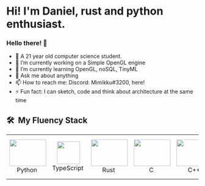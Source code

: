 # Hi! I'm Daniel, rust and python enthusiast.
### Hello there! 👋
- 🧑 A 21 year old computer science student.
- 🔭 I’m currently working on a Simple OpenGL engine
- 🌱 I’m currently learning OpenGL, noSQL, TinyML
- 💬 Ask me about anything
- 📫 How to reach me: Discord: Mimikku#3200, here!
- ⚡ Fun fact: I can sketch, code and think about architecture at the same time


<h2> 🛠 &nbsp;My Fluency Stack</h2> 
<table>
  <tr>
    <td align="center" width="96">
      <a><img src="https://img.icons8.com/color/96/000000/python.png" width="96" height="70"/></a>
      <br>Python&nbsp
    </td>
    <td align="center" width="96">
      <a><img src="https://upload.wikimedia.org/wikipedia/commons/thumb/4/4c/Typescript_logo_2020.svg/1200px-Typescript_logo_2020.svg.png" width="60" height="60"/></a>
      <br>TypeScript&nbsp
    </td>
    <td align="center" width="96">
      <a><img src="https://www.rust-lang.org/logos/rust-logo-256x256-blk.png" width="96" height="70"/></a>
      <br>Rust&nbsp
    </td>
    <td align="center" width="96">
      <a><img src="https://img.icons8.com/color/96/000000/c-programming.png" width="96" height="70"/></a>
      <br>C&nbsp
    </td>
    <td align="center" width="96">
      <a><img src="https://img.icons8.com/color/96/000000/c-plus-plus-logo.png" width="96" height="70"/></a>
      <br>C++&nbsp
    </td>
    <td align="center" width="96">
      <a><img src="https://img.icons8.com/color/96/000000/c-sharp-logo.png" width="96" height="70"/></a>
      <br>C#&nbsp
    </td>
    <td align="center" width="96">
      <a><img src="https://cdn.iconscout.com/icon/free/png-256/java-23-225999.png" width="96" height="70"/></a>
      <br>The other C#&nbsp
    </td>
    <td align="center" width="96">
      <a><img src="https://upload.wikimedia.org/wikipedia/commons/9/92/LaTeX_logo.svg" width="96" height="40"/></a>
      <br>Latex&nbsp
    </td>
  </tr>
</table>
<!--
 <h2> ⚙ &nbsp;My Utilities Stack</h2> 
<table>
  <tr>
    <td align="center" width="96">
      <a><img src="https://img.icons8.com/color/96/000000/c-programming.png" width="96" height="70"/></a>
      <br>C&nbsp
    </td>
    <td align="center" width="96">
      <a><img src="https://img.icons8.com/color/96/000000/c-plus-plus-logo.png" width="96" height="70"/></a>
      <br>C++&nbsp
    </td>

  </tr>
</table>
-->
<!--
**Mimikkk/Mimikkk** is a ✨ _special_ ✨ repository because its `README.md` (this file) appears on your GitHub profile.

Here are some ideas to get you started:

- 🔭 I’m currently working on ...
- 🌱 I’m currently learning ...
- 👯 I’m looking to collaborate on ...
- 🤔 I’m looking for help with ...
- 💬 Ask me about ...
- 📫 How to reach me: ...
- 😄 Pronouns: ...
- ⚡ Fun fact: ...
-->
